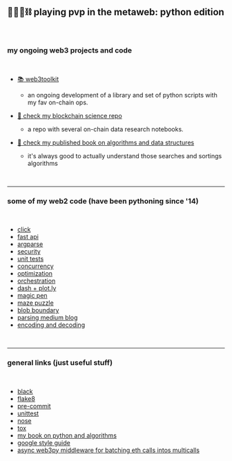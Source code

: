 ## 🥷🏻🐍⛓️ playing pvp in the metaweb: python edition

<br>


### my ongoing web3 projects and code 

<br>


* [📚 web3toolkit](web3toolkit)
    - an ongoing development of a library and set of python scripts with my fav on-chain ops.

* [🔬 check my blockchain science repo](https://github.com/go-outside-labs/blockchain-science)
    - a repo with several on-chain data research notebooks.
    
* [🧮 check my published book on algorithms and data structures](https://github.com/go-outside-labs/algorithms-book-py)
    - it's always good to actually understand those searches and sortings algorithms
    


<br>


---

### some of my web2 code (have been pythoning since '14)

<br>

* [click](boilerplates-click)
* [fast api](fastapi-location-app)
* [argparse](boilerplates-argparse)
* [security](boilerplates-security)
* [unit tests](boilerplates-tests)
* [concurrency](boilerplates-concurrency)
* [optimization](boilerplates-optimization)
* [orchestration](boilerplates-orchestration)
* [dash + plot.ly](boilerplates-dash)
* [magic pen](small-projects/magic-pen)
* [maze puzzle](small-projects/maze-puzzle)
* [blob boundary](small-projects/finding-blob-boundary)
* [parsing medium blog](small-projects/medium)
* [encoding and decoding](small-projects/enconding-decimals/)


<br>


----

### general links (just useful stuff)

<br>

* [black](https://github.com/psf/black)
* [flake8 ](https://flake8.pycqa.org/en/latest/)
* [pre-commit](https://pre-commit.com/)
* [unittest](https://docs.python.org/3/library/unittest.html)
* [nose](https://nose.readthedocs.io/en/latest/)
* [tox](https://tox.wiki/en/latest/)
* [my book on python and algorithms](https://github.com/go-outside-labs/algorithms-book)
* [google style guide](https://google.github.io/styleguide/pyguide.html)
* [async web3py middleware for batching eth calls intos multicalls](https://github.com/BobTheBuidler/dank_mids)

